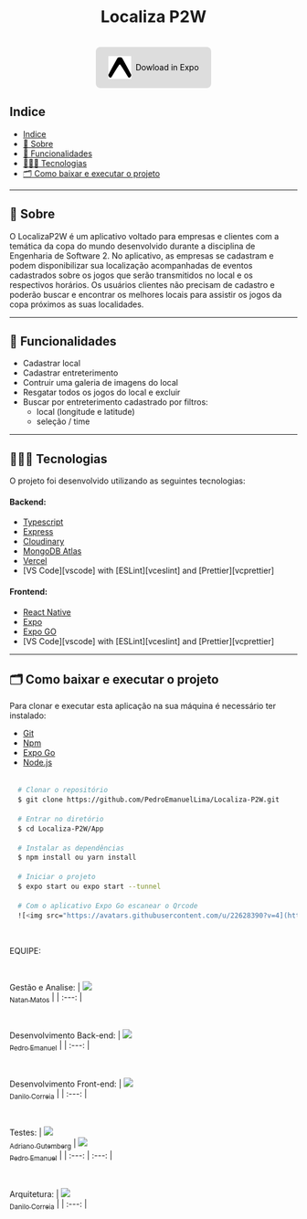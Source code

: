 <h1 align="center">
  Localiza P2W
</h1>

<br />

<div align="center">
  <a href="https://exp-shell-app-assets.s3.us-west-1.amazonaws.com/android/%40danilow22/LocalizaP2W-93786ad757364b728d2022fb47791f4c-signed.apk" target="_blank" style="
    padding: 16px;background-color: #DDD;
    text-decoration: none; width: 170px; border-radius: 8px;
    color: #000;display: flex;align-items: center;justify-content: center;"
    onMouseOver="this.style.color='#777'"
    onMouseOut="this.style.color='#000'"
  >
    <img alt="Dowload in Expo" src="https://raw.githubusercontent.com/expo/styleguide/main/common/logos/logo.svg">
    <span style="margin-left: 8px;">Dowload in Expo</span>
  </a>
</div>

## Indice

- [Indice](#indice)
- [🔖 Sobre](#-sobre)
- [🚀 Funcionalidades](#-funcionalidades)
- [👩🏻‍💻 Tecnologias](#-tecnologias)
- [🗂 Como baixar e executar o projeto](#-como-baixar-e-executar-o-projeto)

---

## 🔖 Sobre

O LocalizaP2W é um aplicativo voltado para empresas e clientes com a temática da copa do mundo desenvolvido durante a disciplina de Engenharia de Software 2. No aplicativo, as empresas se cadastram e podem disponibilizar sua localização acompanhadas de eventos cadastrados sobre os jogos que serão transmitidos no local e os respectivos horários. Os usuários clientes não precisam de cadastro e poderão buscar e encontrar os melhores locais para assistir os jogos da copa próximos as suas localidades.

---

## 🚀 Funcionalidades

- Cadastrar local
- Cadastrar entreterimento
- Contruir uma galeria de imagens do local
- Resgatar todos os jogos do local e excluir
- Buscar por entreterimento cadastrado por filtros:
  - local (longitude e latitude)
  - seleção / time

---

## 👩🏻‍💻 Tecnologias

O projeto foi desenvolvido utilizando as seguintes tecnologias:

#### Backend:
- [Typescript](https://www.typescriptlang.org/)
- [Express](https://expressjs.com/pt-br/)
- [Cloudinary](https://cloudinary.com/documentation/how_to_integrate_cloudinary)
- [MongoDB Atlas](https://www.mongodb.com/docs/atlas/)
- [Vercel](https://vercel.com/docs)
- [VS Code][vscode] with [ESLint][vceslint] and [Prettier][vcprettier]

#### Frontend:
- [React Native](https://reactnative.dev/docs/getting-started)
- [Expo](https://docs.expo.dev/)
- [Expo GO](https://expo.dev/client)
- [VS Code][vscode] with [ESLint][vceslint] and [Prettier][vcprettier]

---

## 🗂 Como baixar e executar o projeto

Para clonar e executar esta aplicação na sua máquina é necessário ter instalado:

- [Git](https://git-scm.com/)
- [Npm](https://docs.npmjs.com/about-npm)
- [Expo Go](https://expo.dev/client)
- [Node.js](https://nodejs.org/en/)

```bash

  # Clonar o repositório
  $ git clone https://github.com/PedroEmanuelLima/Localiza-P2W.git

  # Entrar no diretório
  $ cd Localiza-P2W/App

  # Instalar as dependências
  $ npm install ou yarn install

  # Iniciar o projeto
  $ expo start ou expo start --tunnel

  # Com o aplicativo Expo Go escanear o Qrcode
  ![<img src="https://avatars.githubusercontent.com/u/22628390?v=4](https://asset.cloudinary.com/dy3kmjkfh/3f4675912111043fcdf6ad081403a7b9)" width=115>]

```

<br />

EQUIPE:

<br />

Gestão e Analise:
| [<img src="https://avatars.githubusercontent.com/u/77240813?v=4" width=115><br><sub>Natan Matos</sub>](https://github.com/Natan0409) |
| :---: |

<br />

Desenvolvimento Back-end:
| [<img src="https://avatars.githubusercontent.com/u/58365600?v=4" width=115><br><sub>Pedro Emanuel</sub>](https://github.com/PedroEmanuelLima) |
| :---: |

<br />

Desenvolvimento Front-end:
| [<img src="https://avatars.githubusercontent.com/u/22628390?v=4" width=115><br><sub>Danilo Correia</sub>](https://github.com/Danilo160) |
| :---: |

<br />

Testes:
| [<img src="https://avatars.githubusercontent.com/u/104629874?v=4" width=115><br><sub>Adriano Gutemberg</sub>](https://github.com/AdrianoGutemberg) |  [<img src="https://avatars.githubusercontent.com/u/58365600?v=4" width=115><br><sub>Pedro Emanuel</sub>](https://github.com/PedroEmanuelLima) | 
| :---: | :---: |

<br />

Arquitetura:
| [<img src="https://avatars.githubusercontent.com/u/86026482?v=4" width=115><br><sub>Danilo Correia</sub>](https://github.com/EduardoProto) |
| :---: |
